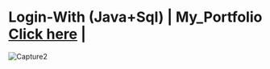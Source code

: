 # Login-With (Java+Sql) | My_Portfolio <a href="https://rishabhsaini0204.github.io/profile.github.io/">Click here</a> |
![Capture2](https://user-images.githubusercontent.com/78493976/127252597-015d9965-493a-43d5-9de8-68f95fa6b95f.PNG)

